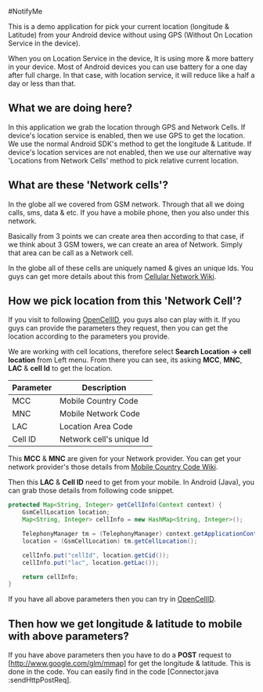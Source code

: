 #NotifyMe

This is a demo application for pick your current location (longitude & Latitude) from your Android device without using GPS (Without On Location Service in the device).

When you on Location Service in the device, It is using more & more battery in your device. Most of Android devices you can use battery for a one day after full charge. In that case, with location service, it will reduce like a half a day or less than that.

## What we are doing here?
In this application we grab the location through GPS and Network Cells. If device's location service is enabled, then we use GPS to get the location. We use the normal Android SDK's method to get the longitude & Latitude. If device's location services are not enabled, then we use our alternative way 'Locations from Network Cells' method to pick relative current location.

## What are these 'Network cells'?
In the globe all we covered from GSM network. Through that all we doing calls, sms, data & etc. If you have a mobile phone, then you also under this network. 

Basically from 3 points we can create area then according to that case, if we think about 3 GSM towers, we can create an area of Network. Simply that area can be call as a Network cell. 

In the globe all of these cells are uniquely named & gives an unique Ids. You guys can get more details about this from [Cellular Network Wiki](https://en.wikipedia.org/wiki/Cellular_network).


## How we pick location from this 'Network Cell'?

If you visit to following [OpenCellID](http://opencellid.org/), you guys also can play with it. If you guys can provide the parameters they request, then you can get the location according to the parameters you provide.

We are working with cell locations, therefore select **Search Location -> cell location** from Left menu. From there you can see, its asking **MCC**, **MNC**, **LAC** & **cell Id** to get the location.

Parameter | Description
--------- | -----------
MCC | Mobile Country Code
MNC | Mobile Network Code
LAC | Location Area Code
Cell ID | Network cell's unique Id

This **MCC** & **MNC** are given for your Network provider. You can get your network provider's those details from [Mobile Country Code Wiki](https://en.wikipedia.org/wiki/Mobile_country_code).

Then this **LAC** & **Cell ID** need to get from your mobile. In Android (Java), you can grab those details from following code snippet.
```java
protected Map<String, Integer> getCellInfo(Context context) {
    GsmCellLocation location;
    Map<String, Integer> cellInfo = new HashMap<String, Integer>();

    TelephonyManager tm = (TelephonyManager) context.getApplicationContext().getSystemService(Context.TELEPHONY_SERVICE);
    location = (GsmCellLocation) tm.getCellLocation();

    cellInfo.put("cellId", location.getCid());
    cellInfo.put("lac", location.getLac());

    return cellInfo;
}
```

If you have all above parameters then you can try in [OpenCellID](http://opencellid.org/).

## Then how we get longitude & latitude to mobile with above parameters?

If you have above parameters then you have to do a **POST** request to [http://www.google.com/glm/mmap] for get the longitude & latitude. This is done in the code. You can easily find in the code [Connector.java :sendHttpPostReq].
